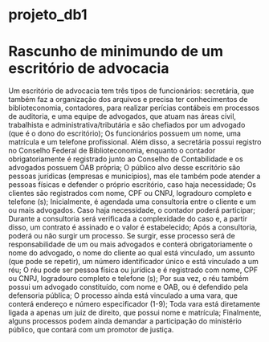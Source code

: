 # projeto_db1

# Rascunho de minimundo de um escritório de advocacia

Um escritório de advocacia tem três tipos de funcionários: secretária, que também faz a organização dos arquivos e precisa ter conhecimentos de biblioteconomia, contadores, para realizar perícias contábeis em processos de auditoria, e uma equipe de advogados, que atuam nas áreas civil, trabalhista e administrativa/tributária e são chefiados por um advogado (que é o dono do escritório);
Os funcionários possuem um nome, uma matrícula e um telefone profissional. Além disso, a secretária possui registro no Conselho Federal de Biblioteconomia, enquanto o contador obrigatoriamente é registrado junto ao Conselho de Contabilidade e os advogados possuem OAB própria;
O público alvo desse escritório são pessoas jurídicas (empresas e municípios), mas ele também pode atender a pessoas físicas e defender o próprio escritório, caso haja necessidade;
Os clientes são registrados com nome, CPF ou CNPJ, logradouro completo e telefone (s);
 Inicialmente, é agendada uma consultoria entre o cliente e um ou mais advogados. Caso haja necessidade, o contador poderá participar;
Durante a consultoria será verificada a complexidade do caso e, a partir disso, um contrato é assinado e o valor é estabelecido;
Após a consultoria, poderá ou não surgir um processo. Se surgir, esse processo será de responsabilidade de um ou mais advogados e conterá obrigatoriamente o nome do advogado, o nome do cliente ao qual está vinculado, um assunto (que pode se repetir), um número identificador único e está vinculado a um réu;
O réu pode ser pessoa física ou jurídica e é registrado com nome, CPF ou CNPJ, logradouro completo e telefone (s);
Por sua vez, o réu também possui um advogado constituído, com nome e OAB, ou é defendido pela defensoria pública;
O processo ainda está vinculado a uma vara, que conterá endereço e número especificador (1-9);
Toda vara está diretamente ligada a apenas um juiz de direito, que possui nome e matrícula;
Finalmente, alguns processos podem ainda demandar a participação do ministério público, que contará com um promotor de justiça.
